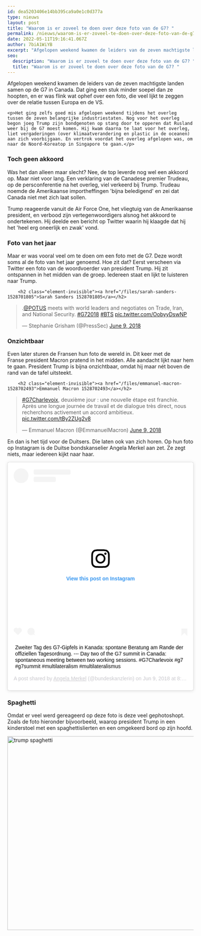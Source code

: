 ```yaml
---
id: dea5203406e14bb395ca9a0e1c0d377a
type: nieuws
layout: post
title: "Waarom is er zoveel te doen over deze foto van de G7? "
permalink: /nieuws/waarom-is-er-zoveel-te-doen-over-deze-foto-van-de-g7-/
date: 2022-05-11T19:16:41.067Z
author: 7biA1WiYB
excerpt: "Afgelopen weekend kwamen de leiders van de zeven machtigste landen samen op de G7 in Canada. Dat ging een stuk minder soepel dan ze hoopten, en er was flink wat ophef over een foto, die veel lijkt te zeggen over de relatie tussen Europa en de VS.  "
seo:
  description: "Waarom is er zoveel te doen over deze foto van de G7? "
  title: "Waarom is er zoveel te doen over deze foto van de G7? "
---
```

Afgelopen weekend kwamen de leiders van de zeven machtigste landen samen op de G7 in Canada. Dat ging een stuk minder soepel dan ze hoopten, en er was flink wat ophef over een foto, die veel lijkt te zeggen over de relatie tussen Europa en de VS.  

    <p>Het ging zelfs goed mis afgelopen weekend tijdens het overleg tussen de zeven belangrijke industriestaten. Nog voor het overleg begon joeg Trump zijn bondgenoten op stang door te opperen dat Rusland weer bij de G7 moest komen. Hij kwam daarna te laat voor het overleg, liet vergaderingen (over klimaatverandering en plastic in de oceanen) aan zich voorbijgaan. En vertrok voordat het overleg afgelopen was, om naar de Noord-Koreatop in Singapore te gaan.</p>
<h3>Toch geen akkoord</h3>
<p>Was het dan alleen maar slecht? Nee, de top leverde nog wel een akkoord op. Maar niet voor lang. Een verklaring van de Canadese premier Trudeau, op de persconferentie na het overleg, viel verkeerd bij Trump. Trudeau noemde de Amerikaanse importheffingen 'bijna beledigend' en zei dat Canada niet met zich laat sollen.</p>
<p>Trump reageerde vanuit de Air Force One, het vliegtuig van de Amerikaanse president, en verbood zijn vertegenwoordigers alsnog het akkoord te ondertekenen. Hij deelde een bericht op Twitter waarin hij klaagde dat hij het 'heel erg oneerlijk en zwak' vond.</p>
<h3>Foto van het jaar</h3>
<p>Maar er was vooral veel om te doen om een foto met de G7. Deze wordt soms al de foto van het jaar genoemd. Hoe zit dat? Eerst verscheen via Twitter een foto van de woordvoerder van president Trump. Hij zit ontspannen in het midden van de groep. Iedereen staat en lijkt te luisteren naar Trump. <div class="media media-element-container media-default"><div id="file-533667" class="file file-document file-text-oembed">

        <h2 class="element-invisible"><a href="/files/sarah-sanders-1528701805">Sarah Sanders 1528701805</a></h2>
    
  
  <div class="content">
    
<blockquote class="twitter-tweet" data-width="550"><p lang="en" dir="ltr">.<a href="https://twitter.com/POTUS?ref_src=twsrc%5Etfw">@POTUS</a> meets with world leaders and negotiates on Trade, Iran, and National Security. <a href="https://twitter.com/hashtag/G72018?src=hash&amp;ref_src=twsrc%5Etfw">#G72018</a> <a href="https://twitter.com/hashtag/BTS?src=hash&amp;ref_src=twsrc%5Etfw">#BTS</a> <a href="https://t.co/OobyyDswNP">pic.twitter.com/OobyyDswNP</a></p>&mdash; Stephanie Grisham (@PressSec) <a href="https://twitter.com/PressSec/status/1005461191634882560?ref_src=twsrc%5Etfw">June 9, 2018</a></blockquote>
<script async="" src="https://platform.twitter.com/widgets.js" charset="utf-8"></script>
  </div>

  
</div>
</div>
<h3>Onzichtbaar</h3>
<p>Even later sturen de Fransen hun foto de wereld in. Dit keer met de Franse president Macron pratend in het midden. Alle aandacht lijkt naar hem te gaan. President Trump is bijna onzichtbaar, omdat hij maar nét boven de rand van de tafel uitsteekt. <div class="media media-element-container media-default"><div id="file-533668" class="file file-document file-text-oembed">

        <h2 class="element-invisible"><a href="/files/emmanuel-macron-1528702493">Emmanuel Macron 1528702493</a></h2>
    
  
  <div class="content">
    
<blockquote class="twitter-tweet" data-width="550"><p lang="fr" dir="ltr"><a href="https://twitter.com/hashtag/G7Charlevoix?src=hash&amp;ref_src=twsrc%5Etfw">#G7Charlevoix</a>, deuxième jour : une nouvelle étape est franchie. <br>Après une longue journée de travail et de dialogue très direct, nous recherchons activement un accord ambitieux. <a href="https://t.co/tBy2ZUg2v8">pic.twitter.com/tBy2ZUg2v8</a></p>&mdash; Emmanuel Macron (@EmmanuelMacron) <a href="https://twitter.com/EmmanuelMacron/status/1005465065976418304?ref_src=twsrc%5Etfw">June 9, 2018</a></blockquote>
<script async="" src="https://platform.twitter.com/widgets.js" charset="utf-8"></script>
  </div>

  
</div>
</div>
<p>En dan is het tijd voor de Duitsers. Die laten ook van zich horen. Op hun foto op Instagram is de Duitse bondskanselier Angela Merkel aan zet. Ze zegt niets, maar iedereen kijkt naar haar. <div class="media media-element-container media-default"><div id="file-533669" class="file file-image file-image-oembed">

        
  
  <div class="content">
    
<blockquote class="instagram-media" data-instgrm-captioned="" data-instgrm-permalink="https://www.instagram.com/p/Bjz0RKtAMFp/?utm_source=ig_embed&amp;utm_campaign=loading" data-instgrm-version="12" style=" background:#FFF; border:0; border-radius:3px; box-shadow:0 0 1px 0 rgba(0,0,0,0.5),0 1px 10px 0 rgba(0,0,0,0.15); margin: 1px; max-width:640px; min-width:326px; padding:0; width:99.375%; width:-webkit-calc(100% - 2px); width:calc(100% - 2px);"><div style="padding:16px;"> <a href="https://www.instagram.com/p/Bjz0RKtAMFp/?utm_source=ig_embed&amp;utm_campaign=loading" style=" background:#FFFFFF; line-height:0; padding:0 0; text-align:center; text-decoration:none; width:100%;" target="_blank"> <div style=" display: flex; flex-direction: row; align-items: center;"> <div style="background-color: #F4F4F4; border-radius: 50%; flex-grow: 0; height: 40px; margin-right: 14px; width: 40px;"></div> <div style="display: flex; flex-direction: column; flex-grow: 1; justify-content: center;"> <div style=" background-color: #F4F4F4; border-radius: 4px; flex-grow: 0; height: 14px; margin-bottom: 6px; width: 100px;"></div> <div style=" background-color: #F4F4F4; border-radius: 4px; flex-grow: 0; height: 14px; width: 60px;"></div></div></div><div style="padding: 19% 0;"></div> <div style="display:block; height:50px; margin:0 auto 12px; width:50px;"><svg width="50px" height="50px" viewbox="0 0 60 60" version="1.1" xmlns="https://www.w3.org/2000/svg" xmlns:xlink="https://www.w3.org/1999/xlink"><g stroke="none" stroke-width="1" fill="none" fill-rule="evenodd"><g transform="translate(-511.000000, -20.000000)" fill="#000000"><g><path d="M556.869,30.41 C554.814,30.41 553.148,32.076 553.148,34.131 C553.148,36.186 554.814,37.852 556.869,37.852 C558.924,37.852 560.59,36.186 560.59,34.131 C560.59,32.076 558.924,30.41 556.869,30.41 M541,60.657 C535.114,60.657 530.342,55.887 530.342,50 C530.342,44.114 535.114,39.342 541,39.342 C546.887,39.342 551.658,44.114 551.658,50 C551.658,55.887 546.887,60.657 541,60.657 M541,33.886 C532.1,33.886 524.886,41.1 524.886,50 C524.886,58.899 532.1,66.113 541,66.113 C549.9,66.113 557.115,58.899 557.115,50 C557.115,41.1 549.9,33.886 541,33.886 M565.378,62.101 C565.244,65.022 564.756,66.606 564.346,67.663 C563.803,69.06 563.154,70.057 562.106,71.106 C561.058,72.155 560.06,72.803 558.662,73.347 C557.607,73.757 556.021,74.244 553.102,74.378 C549.944,74.521 548.997,74.552 541,74.552 C533.003,74.552 532.056,74.521 528.898,74.378 C525.979,74.244 524.393,73.757 523.338,73.347 C521.94,72.803 520.942,72.155 519.894,71.106 C518.846,70.057 518.197,69.06 517.654,67.663 C517.244,66.606 516.755,65.022 516.623,62.101 C516.479,58.943 516.448,57.996 516.448,50 C516.448,42.003 516.479,41.056 516.623,37.899 C516.755,34.978 517.244,33.391 517.654,32.338 C518.197,30.938 518.846,29.942 519.894,28.894 C520.942,27.846 521.94,27.196 523.338,26.654 C524.393,26.244 525.979,25.756 528.898,25.623 C532.057,25.479 533.004,25.448 541,25.448 C548.997,25.448 549.943,25.479 553.102,25.623 C556.021,25.756 557.607,26.244 558.662,26.654 C560.06,27.196 561.058,27.846 562.106,28.894 C563.154,29.942 563.803,30.938 564.346,32.338 C564.756,33.391 565.244,34.978 565.378,37.899 C565.522,41.056 565.552,42.003 565.552,50 C565.552,57.996 565.522,58.943 565.378,62.101 M570.82,37.631 C570.674,34.438 570.167,32.258 569.425,30.349 C568.659,28.377 567.633,26.702 565.965,25.035 C564.297,23.368 562.623,22.342 560.652,21.575 C558.743,20.834 556.562,20.326 553.369,20.18 C550.169,20.033 549.148,20 541,20 C532.853,20 531.831,20.033 528.631,20.18 C525.438,20.326 523.257,20.834 521.349,21.575 C519.376,22.342 517.703,23.368 516.035,25.035 C514.368,26.702 513.342,28.377 512.574,30.349 C511.834,32.258 511.326,34.438 511.181,37.631 C511.035,40.831 511,41.851 511,50 C511,58.147 511.035,59.17 511.181,62.369 C511.326,65.562 511.834,67.743 512.574,69.651 C513.342,71.625 514.368,73.296 516.035,74.965 C517.703,76.634 519.376,77.658 521.349,78.425 C523.257,79.167 525.438,79.673 528.631,79.82 C531.831,79.965 532.853,80.001 541,80.001 C549.148,80.001 550.169,79.965 553.369,79.82 C556.562,79.673 558.743,79.167 560.652,78.425 C562.623,77.658 564.297,76.634 565.965,74.965 C567.633,73.296 568.659,71.625 569.425,69.651 C570.167,67.743 570.674,65.562 570.82,62.369 C570.966,59.17 571,58.147 571,50 C571,41.851 570.966,40.831 570.82,37.631"></path></g></g></g></svg></div><div style="padding-top: 8px;"> <div style=" color:#3897f0; font-family:Arial,sans-serif; font-size:14px; font-style:normal; font-weight:550; line-height:18px;"> View this post on Instagram</div></div><div style="padding: 12.5% 0;"></div> <div style="display: flex; flex-direction: row; margin-bottom: 14px; align-items: center;"><div> <div style="background-color: #F4F4F4; border-radius: 50%; height: 12.5px; width: 12.5px; transform: translateX(0px) translateY(7px);"></div> <div style="background-color: #F4F4F4; height: 12.5px; transform: rotate(-45deg) translateX(3px) translateY(1px); width: 12.5px; flex-grow: 0; margin-right: 14px; margin-left: 2px;"></div> <div style="background-color: #F4F4F4; border-radius: 50%; height: 12.5px; width: 12.5px; transform: translateX(9px) translateY(-18px);"></div></div><div style="margin-left: 8px;"> <div style=" background-color: #F4F4F4; border-radius: 50%; flex-grow: 0; height: 20px; width: 20px;"></div> <div style=" width: 0; height: 0; border-top: 2px solid transparent; border-left: 6px solid #f4f4f4; border-bottom: 2px solid transparent; transform: translateX(16px) translateY(-4px) rotate(30deg)"></div></div><div style="margin-left: auto;"> <div style=" width: 0px; border-top: 8px solid #F4F4F4; border-right: 8px solid transparent; transform: translateY(16px);"></div> <div style=" background-color: #F4F4F4; flex-grow: 0; height: 12px; width: 16px; transform: translateY(-4px);"></div> <div style=" width: 0; height: 0; border-top: 8px solid #F4F4F4; border-left: 8px solid transparent; transform: translateY(-4px) translateX(8px);"></div></div></div></a> <p style=" margin:8px 0 0 0; padding:0 4px;"> <a href="https://www.instagram.com/p/Bjz0RKtAMFp/?utm_source=ig_embed&amp;utm_campaign=loading" style=" color:#000; font-family:Arial,sans-serif; font-size:14px; font-style:normal; font-weight:normal; line-height:17px; text-decoration:none; word-wrap:break-word;" target="_blank">Zweiter Tag des G7-Gipfels in Kanada: spontane Beratung am Rande der offiziellen Tagesordnung. --- Day two of the G7 summit in Canada: spontaneous meeting between two working sessions. #G7Charlevoix #g7 #g7summit #multilateralism #multilateralismus</a></p> <p style=" color:#c9c8cd; font-family:Arial,sans-serif; font-size:14px; line-height:17px; margin-bottom:0; margin-top:8px; overflow:hidden; padding:8px 0 7px; text-align:center; text-overflow:ellipsis; white-space:nowrap;">A post shared by <a href="https://www.instagram.com/bundeskanzlerin/?utm_source=ig_embed&amp;utm_campaign=loading" style=" color:#c9c8cd; font-family:Arial,sans-serif; font-size:14px; font-style:normal; font-weight:normal; line-height:17px;" target="_blank"> Angela Merkel</a> (@bundeskanzlerin) on <time style=" font-family:Arial,sans-serif; font-size:14px; line-height:17px;" datetime="2018-06-09T15:53:02+00:00">Jun 9, 2018 at 8:53am PDT</time></p></div></blockquote>
<script async="" src="//www.instagram.com/embed.js"></script>  </div>

  
</div>
</div>
<h3>Spaghetti</h3>
<p>Omdat er veel werd gereageerd op deze foto is deze veel gephotoshopt. Zoals de foto hieronder bijvoorbeeld, waarop president Trump in een kinderstoel met een spaghettislierten en een omgekeerd bord op zijn hoofd. <div class="media media-element-container media-default"><div id="file-533671" class="file file-image file-image-png">

        
  
  <div class="content">
    <img alt="trump spaghetti" title="Foto: Twitter Omid Djalili ‏" height="726" width="1248" style="height: 524px; width: 900px;" class="media-element file-default" data-delta="4" src="https://7dagen.netlify.app/sites/default/files/trump_1.png">  </div>

  
</div>
</div>  
